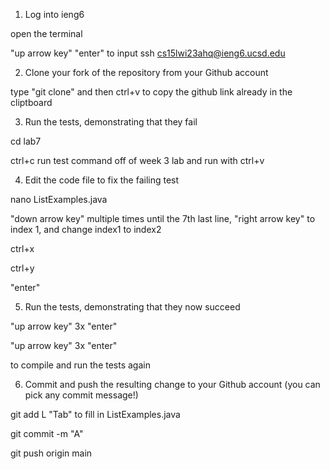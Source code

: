 1. Log into ieng6

open the terminal

"up arrow key" "enter" to input ssh cs15lwi23ahq@ieng6.ucsd.edu
  
2. Clone your fork of the repository from your Github account
 
type "git clone" and then ctrl+v to copy the github link already in the cliptboard

3. Run the tests, demonstrating that they fail

cd lab7
  
ctrl+c run test command off of week 3 lab and run with ctrl+v <enter>
 
4. Edit the code file to fix the failing test

nano ListExamples.java
  
"down arrow key" multiple times until the 7th last line, "right arrow key" to index 1, and change index1 to index2
  
ctrl+x
  
ctrl+y
  
"enter"
  
5. Run the tests, demonstrating that they now succeed
  
"up arrow key" 3x "enter"
  
"up arrow key" 3x "enter"
  
to compile and run the tests again
  
6. Commit and push the resulting change to your Github account (you can pick any commit message!)

git add L "Tab" to fill in ListExamples.java
  
git commit -m "A"
  
git push origin main
